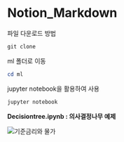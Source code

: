 # Notion_Markdown

파일 다운로드 방법

```powershell
git clone
```

ml 폴더로 이동

```powershell
cd ml
```

jupyter notebook을 활용하여 사용

```powershell
jupyter notebook
```

****Decisiontree.ipynb : 의사결정나무 예제****

![기준금리와 물가](https://user-images.githubusercontent.com/104951977/177272681-8f7623a3-bdbe-4e83-a1ce-c9430c7965e6.png)


